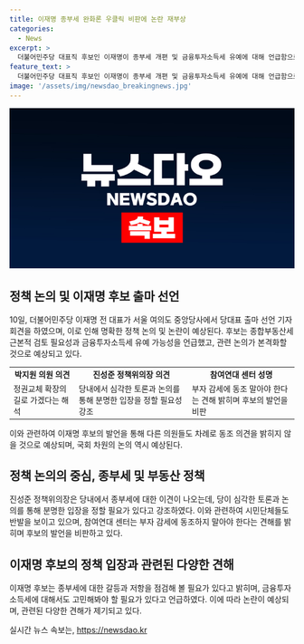 ```yaml
---
title: 이재명 종부세 완화론 우클릭 비판에 논란 재부상
categories:
  - News
excerpt: >
  더불어민주당 대표직 후보인 이재명이 종부세 개편 및 금융투자소득세 유예에 대해 언급함으로써 당내 촉발된 논의가 주목받고 있음. 박지원 의원은 후보의 발언을 통해 민주당의 정책 중도화 가능성을 지적하며, 진성준 정책위의장은 심각한 토론의 필요성을 언급하고 시민단체인 참여연대가 부자 감세 동조에 대한 비판을 밝혔음. 관련된 감세론에 대한 힘든 토론이 예상되지만, 논의에 속도를 낼 것으로 전망됨.
feature_text: >
  더불어민주당 대표직 후보인 이재명이 종부세 개편 및 금융투자소득세 유예에 대해 언급함으로써 당내 촉발된 논의가 주목받고 있음. 박지원 의원은 후보의 발언을 통해 민주당의 정책 중도화 가능성을 지적하며, 진성준 정책위의장은 심각한 토론의 필요성을 언급하고 시민단체인 참여연대가 부자 감세 동조에 대한 비판을 밝혔음. 관련된 감세론에 대한 힘든 토론이 예상되지만, 논의에 속도를 낼 것으로 전망됨.
image: '/assets/img/newsdao_breakingnews.jpg'
---
```


<p><img src="/assets/img/newsdao_breakingnews.jpg" alt="bookingtag 속보" /></p>

<h2 data-ke-size="size26">정책 논의 및 이재명 후보 출마 선언</h2>

<p data-ke-size="size16">10일, 더불어민주당 이재명 전 대표가 서울 여의도 중앙당사에서 당대표 출마 선언 기자회견을 하였으며, 이로 인해 명확한 정책 논의 및 논란이 예상된다. 후보는 종합부동산세 근본적 검토 필요성과 금융투자소득세 유예 가능성을 언급했고, 관련 논의가 본격화할 것으로 예상되고 있다.</p>

<table>
  <tr>
    <td style="text-align: center; height: 17px;"><b>박지원 의원 의견</b></td>
    <td style="text-align: center; height: 17px;"><b>진성준 정책위의장 의견</b></td>
    <td style="text-align: center; height: 17px;"><b>참여연대 센터 성명</b></td>
  </tr>
  <tr>
    <td>정권교체 확장의 길로 가겠다는 해석</td>
    <td>당내에서 심각한 토론과 논의를 통해 분명한 입장을 정할 필요성 강조</td>
    <td>부자 감세에 동조 말아야 한다는 견해 밝히며 후보의 발언을 비판</td>
  </tr>
</table>

<p data-ke-size="size16">이와 관련하여 이재명 후보의 발언을 통해 다른 의원들도 차례로 동조 의견을 밝히지 않을 것으로 예상되며, 국회 차원의 논의 역시 예상된다.</p>

<h2 data-ke-size="size26">정책 논의의 중심, 종부세 및 부동산 정책</h2>

<p data-ke-size="size16">진성준 정책위의장은 당내에서 종부세에 대한 이견이 나오는데, 당이 심각한 토론과 논의를 통해 분명한 입장을 정할 필요가 있다고 강조하였다. 이와 관련하여 시민단체들도 반발을 보이고 있으며, 참여연대 센터는 부자 감세에 동조하지 말아야 한다는 견해를 밝히며 후보의 발언을 비판하고 있다.</p>

<h2 data-ke-size="size26">이재명 후보의 정책 입장과 관련된 다양한 견해</h2>

<p data-ke-size="size16">이재명 후보는 종부세에 대한 갈등과 저항을 점검해 볼 필요가 있다고 밝히며, 금융투자소득세에 대해서도 고민해봐야 할 필요가 있다고 언급하였다. 이에 따라 논란이 예상되며, 관련된 다양한 견해가 제기되고 있다. </p>
실시간 뉴스 속보는, <a href="https://newsdao.kr" rel="dofollow">https://newsdao.kr</a>


